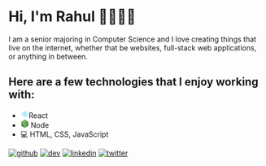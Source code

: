 # Hi, I'm Rahul 👋👨🏼‍💻

I am a senior majoring in Computer Science and I love creating things that live on the internet, whether that be websites, full-stack web applications, or anything in between. 

## Here are a few technologies that I enjoy working with:

* <code><img height="16" src="https://raw.githubusercontent.com/github/explore/80688e429a7d4ef2fca1e82350fe8e3517d3494d/topics/react/react.png"></code>React
* <code><img height="16" src="https://raw.githubusercontent.com/github/explore/80688e429a7d4ef2fca1e82350fe8e3517d3494d/topics/nodejs/nodejs.png"></code> Node
* 💻 HTML, CSS, JavaScript




[<img src='https://cdn.jsdelivr.net/npm/simple-icons@3.0.1/icons/github.svg' alt='github' height='25'  width='50'>](https://github.com/RahulJung)       [<img src='https://cdn.jsdelivr.net/npm/simple-icons@3.0.1/icons/dev-dot-to.svg' alt='dev' height='25' width='50'>](https://dev.to/RahulJung)        [<img src='https://cdn.jsdelivr.net/npm/simple-icons@3.0.1/icons/linkedin.svg' alt='linkedin' height='25' width='50'>](https://www.linkedin.com/in/rahul-jung-chauhan/)        [<img src='https://cdn.jsdelivr.net/npm/simple-icons@3.0.1/icons/twitter.svg' alt='twitter' height='25' width='50'>](https://twitter.com/rahuljung_)  

